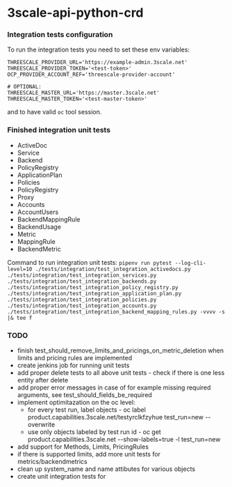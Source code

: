 # 3scale-api-python-crd

### Integration tests configuration

To run the integration tests you need to set these env variables:
```
THREESCALE_PROVIDER_URL='https://example-admin.3scale.net'
THREESCALE_PROVIDER_TOKEN='<test-token>'
OCP_PROVIDER_ACCOUNT_REF='threescale-provider-account'

# OPTIONAL:
THREESCALE_MASTER_URL='https://master.3scale.net'
THREESCALE_MASTER_TOKEN='<test-master-token>'
```

and to have valid `oc` tool session.

### Finished integration unit tests

- ActiveDoc
- Service
- Backend
- PolicyRegistry
- ApplicationPlan
- Policies
- PolicyRegistry
- Proxy
- Accounts
- AccountUsers
- BackendMappingRule
- BackendUsage
- Metric
- MappingRule
- BackendMetric

Command to run integration unit tests: `pipenv run pytest --log-cli-level=10 ./tests/integration/test_integration_activedocs.py ./tests/integration/test_integration_services.py ./tests/integration/test_integration_backends.py ./tests/integration/test_integration_policy_registry.py ./tests/integration/test_integration_application_plan.py ./tests/integration/test_integration_policies.py ./tests/integration/test_integration_accounts.py ./tests/integration/test_integration_backend_mapping_rules.py -vvvv -s |& tee f`
 
### TODO

- finish test_should_remove_limits_and_pricings_on_metric_deletion when limits and pricing rules are implemented
- create jenkins job for running unit tests
- add proper delete tests to all above unit tests - check if there is one less entity after delete
- add proper error messages in case of for example missing required arguments, see test_should_fields_be_required 
- implement optimitazation on the oc level:
  - for every test run, label objects - oc label product.capabilities.3scale.net/testyrclkfzyhue test_run=new --overwrite
  - use only objects labeled by test run id - oc get product.capabilities.3scale.net --show-labels=true -l test_run=new
- add support for Methods, Limits, PricingRules
- if there is supported limits, add more unit tests for metrics/backendmetrics
- clean up system_name and name attibutes for various objects
- create unit integration tests for
